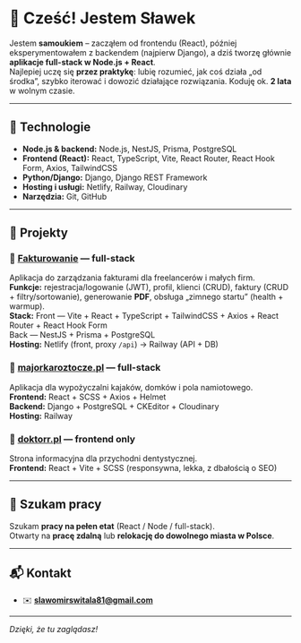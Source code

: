 # 👋 Cześć! Jestem Sławek

Jestem **samoukiem** – zacząłem od frontendu (React), później eksperymentowałem z backendem (najpierw Django), a dziś tworzę głównie **aplikacje full-stack w Node.js + React**.  
Najlepiej uczę się **przez praktykę**: lubię rozumieć, jak coś działa „od środka”, szybko iterować i dowozić działające rozwiązania. Koduję ok. **2 lata** w wolnym czasie.

---

## 🧰 Technologie

- **Node.js & backend:** Node.js, NestJS, Prisma, PostgreSQL  
- **Frontend (React):** React, TypeScript, Vite, React Router, React Hook Form, Axios, TailwindCSS  
- **Python/Django:** Django, Django REST Framework  
- **Hosting i usługi:** Netlify, Railway, Cloudinary  
- **Narzędzia:** Git, GitHub

---

## 🚀 Projekty

### 🧾 [Fakturowanie](https://fakturowanie.netlify.app) — full-stack  
Aplikacja do zarządzania fakturami dla freelancerów i małych firm.  
**Funkcje:** rejestracja/logowanie (JWT), profil, klienci (CRUD), faktury (CRUD + filtry/sortowanie), generowanie **PDF**, obsługa „zimnego startu” (health + warmup).  
**Stack:** Front — Vite + React + TypeScript + TailwindCSS + Axios + React Router + React Hook Form  
Back — NestJS + Prisma + PostgreSQL  
**Hosting:** Netlify (front, proxy `/api`) → Railway (API + DB)

### 🛶 [majorkaroztocze.pl](https://www.majorkaroztocze.pl) — full-stack  
Aplikacja dla wypożyczalni kajaków, domków i pola namiotowego.  
**Frontend:** React + SCSS + Axios + Helmet  
**Backend:** Django + PostgreSQL + CKEditor + Cloudinary  
**Hosting:** Railway

### 🦷 [doktorr.pl](https://doktorr.pl) — frontend only  
Strona informacyjna dla przychodni dentystycznej.  
**Frontend:** React + Vite + SCSS (responsywna, lekka, z dbałością o SEO)

---

## 💼 Szukam pracy

Szukam **pracy na pełen etat** (React / Node / full-stack).  
Otwarty na **pracę zdalną** lub **relokację do dowolnego miasta w Polsce**.

---

## 📬 Kontakt

- ✉️ **slawomirswitala81@gmail.com**

---

_Dzięki, że tu zaglądasz!_
